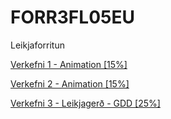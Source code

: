 # FORR3FL05EU
 Leikjaforritun

[Verkefni 1 - Animation [15%]](https://github.com/larusarmann/FORR3FL05EU/tree/main/Verkefni%201)

[Verkefni 2 - Animation [15%]](https://github.com/larusarmann/FORR3FL05EU/tree/main/Verkefni%202)

[Verkefni 3 - Leikjagerð - GDD [25%]](https://github.com/larusarmann/FORR3FL05EU/tree/main/Verkefni%203)
<!-- [Verkefni 4 - Leikjagerð [20%]](https://github.com/larusarmann/FORR3FL05EU/tree/main/Verkefni%204)

[Verkefni 4 - Spilun og Prófanir [25%]](https://github.com/larusarmann/FORR3FL05EU/tree/main/Verkefni%205) -->
